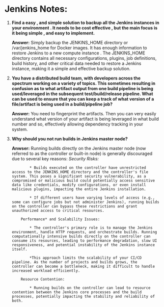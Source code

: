 Jenkins Notes:
================

1.  **Find a easy , and simple solution to backup all the Jenkins instances in your environment . It needs to be cost effective , but the main focus is it being simple , and easy to implement.**

    **Answer:**
        Simply backup the JENKINS_HOME directory or /var/jenkins_home for Docker images. It has enough information to restore Jenkins to a new compute instance .
        The JENKINS_HOME directory contains all necessary configurations, plugins, job definitions, build history, and other critical data needed to restore a Jenkins instance, making it a simple and effective backup solution.

2.  **You have a distributed build team, with developers across the spectrum working on a variety of topics. This sometimes resulting in confusion as to what artifact output from one build pipeline is being used/leveraged in the subsequent test/build/release pipeline. What can be used to ensure that you can keep a track of what version of a file/artifact is being used in a build/pipeline job?**

    **Answer:**
        You need to fingerprint the artifacts. Then you can very easily understand what version of your artifact is being leveraged in what build number and so, effectively allowing dependency tracking in your system.

3.  **Why should you not run builds in Jenkins master node?**

    **Anwser:**
        Running builds directly on the Jenkins master node (now referred to as the controller or built-in node) is generally discouraged due to several key reasons:
            *Security Risks:*
                
                * Builds executed on the controller have unrestricted access to the JENKINS_HOME directory and the controller's file system. This poses a significant security vulnerability, as a compromised or malicious build could potentially access sensitive data like credentials, modify configurations, or even install malicious plugins, impacting the entire Jenkins installation.
                
                * If different users have varying levels of access (e.g., some can configure jobs but not administer Jenkins), running builds on the controller can bypass these restrictions and grant unauthorized access to critical resources.

            Performance* and Scalability Issues:
                
                * The controller's primary role is to manage the Jenkins environment, handle HTTP requests, and orchestrate builds. Running computationally intensive builds directly on the controller can consume its resources, leading to performance degradation, slow UI responsiveness, and potential instability of the Jenkins instance itself.
                
                *This approach limits the scalability of your CI/CD pipeline. As the number of projects and builds grows, the controller can become a bottleneck, making it difficult to handle increased workload efficiently.
            
            Resource Contention:
                
                * Running builds on the controller can lead to resource contention between the Jenkins core processes and the build processes, potentially impacting the stability and reliability of both.